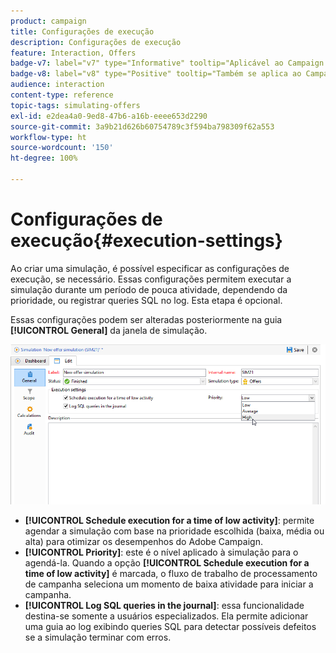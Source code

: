 ```yaml
---
product: campaign
title: Configurações de execução
description: Configurações de execução
feature: Interaction, Offers
badge-v7: label="v7" type="Informative" tooltip="Aplicável ao Campaign Classic v7"
badge-v8: label="v8" type="Positive" tooltip="Também se aplica ao Campaign v8"
audience: interaction
content-type: reference
topic-tags: simulating-offers
exl-id: e2dea4a0-9ed8-47b6-a16b-eeee653d2290
source-git-commit: 3a9b21d626b60754789c3f594ba798309f62a553
workflow-type: ht
source-wordcount: '150'
ht-degree: 100%

---
```


# Configurações de execução{#execution-settings}



Ao criar uma simulação, é possível especificar as configurações de execução, se necessário. Essas configurações permitem executar a simulação durante um período de pouca atividade, dependendo da prioridade, ou registrar queries SQL no log. Esta etapa é opcional.

Essas configurações podem ser alteradas posteriormente na guia **[!UICONTROL General]** da janela de simulação.

![](assets/offer_simulation_008.png)

* **[!UICONTROL Schedule execution for a time of low activity]**: permite agendar a simulação com base na prioridade escolhida (baixa, média ou alta) para otimizar os desempenhos do Adobe Campaign.
* **[!UICONTROL Priority]**: este é o nível aplicado à simulação para o agendá-la. Quando a opção **[!UICONTROL Schedule execution for a time of low activity]** é marcada, o fluxo de trabalho de processamento de campanha seleciona um momento de baixa atividade para iniciar a campanha.
* **[!UICONTROL Log SQL queries in the journal]**: essa funcionalidade destina-se somente a usuários especializados. Ela permite adicionar uma guia ao log exibindo queries SQL para detectar possíveis defeitos se a simulação terminar com erros.
